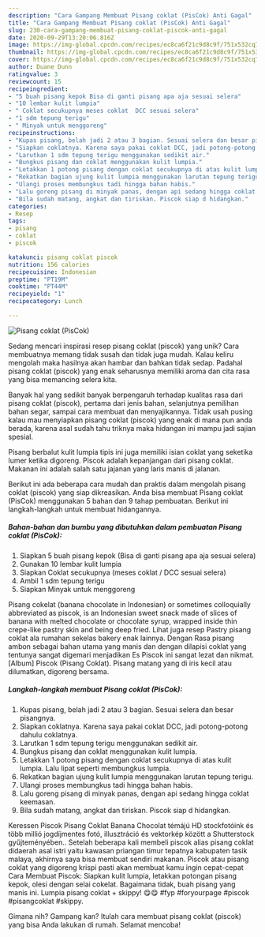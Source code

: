 ```yaml
---
description: "Cara Gampang Membuat Pisang coklat (PisCok) Anti Gagal"
title: "Cara Gampang Membuat Pisang coklat (PisCok) Anti Gagal"
slug: 230-cara-gampang-membuat-pisang-coklat-piscok-anti-gagal
date: 2020-09-29T13:20:06.816Z
image: https://img-global.cpcdn.com/recipes/ec8ca6f21c9d8c9f/751x532cq70/pisang-coklat-piscok-foto-resep-utama.jpg
thumbnail: https://img-global.cpcdn.com/recipes/ec8ca6f21c9d8c9f/751x532cq70/pisang-coklat-piscok-foto-resep-utama.jpg
cover: https://img-global.cpcdn.com/recipes/ec8ca6f21c9d8c9f/751x532cq70/pisang-coklat-piscok-foto-resep-utama.jpg
author: Duane Dunn
ratingvalue: 3
reviewcount: 15
recipeingredient:
- "5 buah pisang kepok Bisa di ganti pisang apa aja sesuai selera"
- "10 lembar kulit lumpia"
- " Coklat secukupnya meses coklat  DCC sesuai selera"
- "1 sdm tepung terigu"
- " Minyak untuk menggoreng"
recipeinstructions:
- "Kupas pisang, belah jadi 2 atau 3 bagian. Sesuai selera dan besar pisangnya."
- "Siapkan coklatnya. Karena saya pakai coklat DCC, jadi potong-potong dahulu coklatnya."
- "Larutkan 1 sdm tepung terigu menggunakan sedikit air."
- "Bungkus pisang dan coklat menggunakan kulit lumpia."
- "Letakkan 1 potong pisang dengan coklat secukupnya di atas kulit lumpia. Lalu lipat seperti membungkus lumpia."
- "Rekatkan bagian ujung kulit lumpia menggunakan larutan tepung terigu."
- "Ulangi proses membungkus tadi hingga bahan habis."
- "Lalu goreng pisang di minyak panas, dengan api sedang hingga coklat keemasan."
- "Bila sudah matang, angkat dan tiriskan. Piscok siap d hidangkan."
categories:
- Resep
tags:
- pisang
- coklat
- piscok

katakunci: pisang coklat piscok 
nutrition: 156 calories
recipecuisine: Indonesian
preptime: "PT19M"
cooktime: "PT44M"
recipeyield: "1"
recipecategory: Lunch

---
```



![Pisang coklat (PisCok)](https://img-global.cpcdn.com/recipes/ec8ca6f21c9d8c9f/751x532cq70/pisang-coklat-piscok-foto-resep-utama.jpg)

Sedang mencari inspirasi resep pisang coklat (piscok) yang unik? Cara membuatnya memang tidak susah dan tidak juga mudah. Kalau keliru mengolah maka hasilnya akan hambar dan bahkan tidak sedap. Padahal pisang coklat (piscok) yang enak seharusnya memiliki aroma dan cita rasa yang bisa memancing selera kita.

Banyak hal yang sedikit banyak berpengaruh terhadap kualitas rasa dari pisang coklat (piscok), pertama dari jenis bahan, selanjutnya pemilihan bahan segar, sampai cara membuat dan menyajikannya. Tidak usah pusing kalau mau menyiapkan pisang coklat (piscok) yang enak di mana pun anda berada, karena asal sudah tahu triknya maka hidangan ini mampu jadi sajian spesial.

Pisang berbalut kulit lumpia tipis ini juga memiliki isian coklat yang seketika lumer ketika digoreng. Piscok adalah kepanjangan dari pisang coklat. Makanan ini adalah salah satu jajanan yang laris manis di jalanan.


Berikut ini ada beberapa cara mudah dan praktis dalam mengolah pisang coklat (piscok) yang siap dikreasikan. Anda bisa membuat Pisang coklat (PisCok) menggunakan 5 bahan dan 9 tahap pembuatan. Berikut ini langkah-langkah untuk membuat hidangannya.

<!--inarticleads1-->

##### Bahan-bahan dan bumbu yang dibutuhkan dalam pembuatan Pisang coklat (PisCok):

1. Siapkan 5 buah pisang kepok (Bisa di ganti pisang apa aja sesuai selera)
1. Gunakan 10 lembar kulit lumpia
1. Siapkan  Coklat secukupnya (meses coklat / DCC sesuai selera)
1. Ambil 1 sdm tepung terigu
1. Siapkan  Minyak untuk menggoreng


Pisang cokelat (banana chocolate in Indonesian) or sometimes colloquially abbreviated as piscok, is an Indonesian sweet snack made of slices of banana with melted chocolate or chocolate syrup, wrapped inside thin crepe-like pastry skin and being deep fried. Lihat juga resep Pastry pisang coklat ala rumahan sekelas bakery enak lainnya. Dengan Rasa pisang ambon sebagai bahan utama yang manis dan dengan dilapisi coklat yang tentunya sangat digemari menjadikan Es Piscok ini sangat lezat dan nikmat. [Album] Piscok (Pisang Coklat). Pisang matang yang di iris kecil atau dilumatkan, digoreng bersama. 

<!--inarticleads2-->

##### Langkah-langkah membuat Pisang coklat (PisCok):

1. Kupas pisang, belah jadi 2 atau 3 bagian. Sesuai selera dan besar pisangnya.
1. Siapkan coklatnya. Karena saya pakai coklat DCC, jadi potong-potong dahulu coklatnya.
1. Larutkan 1 sdm tepung terigu menggunakan sedikit air.
1. Bungkus pisang dan coklat menggunakan kulit lumpia.
1. Letakkan 1 potong pisang dengan coklat secukupnya di atas kulit lumpia. Lalu lipat seperti membungkus lumpia.
1. Rekatkan bagian ujung kulit lumpia menggunakan larutan tepung terigu.
1. Ulangi proses membungkus tadi hingga bahan habis.
1. Lalu goreng pisang di minyak panas, dengan api sedang hingga coklat keemasan.
1. Bila sudah matang, angkat dan tiriskan. Piscok siap d hidangkan.


Keressen Piscok Pisang Coklat Banana Chocolat témájú HD stockfotóink és több millió jogdíjmentes fotó, illusztráció és vektorkép között a Shutterstock gyűjteményében.. Setelah beberapa kali membeli piscok alias pisang coklat didaerah asal istri yaitu kawasan priangan timur tepatnya kabupaten tasik malaya, akhirnya saya bisa membuat sendiri makanan. Piscok atau pisang coklat yang digoreng krispi pasti akan membuat kamu ingin cepat-cepat Cara Membuat Piscok: Siapkan kulit lumpia, letakkan potongan pisang kepok, olesi dengan selai cokelat. Bagaimana tidak, buah pisang yang manis ini. Lumpia pisang coklat + skippy! 😋😋 #fyp #foryourpage #piscok #pisangcoklat #skippy. 

Gimana nih? Gampang kan? Itulah cara membuat pisang coklat (piscok) yang bisa Anda lakukan di rumah. Selamat mencoba!
